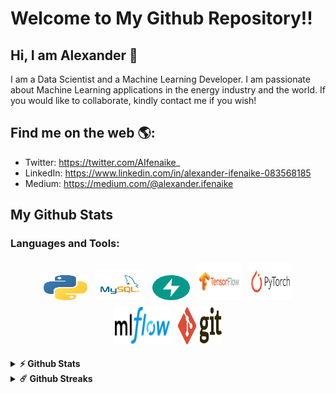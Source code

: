 # Welcome to My Github Repository!!

## Hi, I am Alexander 👋

I am a Data Scientist and a Machine Learning Developer. I am passionate about Machine Learning applications in the energy industry and the world. If you would like to collaborate, kindly contact me if you wish! 

## Find me on the web 🌎:
- Twitter: https://twitter.com/AIfenaike_
- LinkedIn: https://www.linkedin.com/in/alexander-ifenaike-083568185
- Medium: https://medium.com/@alexander.ifenaike


## My Github Stats

<!--
**aifenaike/aifenaike** is a ✨ _special_ ✨ repository because its `README.md` (this file) appears on your GitHub profile.

Here are some ideas to get you started:

- 🌱 I’m currently learning Natural Language Processing
- 👯 I’m looking to collaborate on Machine Learning Projects
-->

### Languages and Tools:


<p align="center">
	<img title="Python" alt="Python" src="https://raw.githubusercontent.com/aifenaike/aifenaike/main/assets/python.svg" width="70" height="40" style="vertical-align:down; margin:4px"/>
	<img title="MySQL" alt="MySQL" src="https://raw.githubusercontent.com/aifenaike/aifenaike/main/assets/mysql (1).svg"  width="80" height="50" style="vertical-align:down; margin:4px"/>
	<img title="FastAPI" alt="FastAPI" src="https://raw.githubusercontent.com/aifenaike/aifenaike/main/assets/fastapi.svg"  width="60" height="40" style="vertical-align:down; margin:4px"/>
	<img title="TensorFlow" alt="TensorFlow" src="https://raw.githubusercontent.com/aifenaike/aifenaike/main/assets/tensorflow.svg" width="70" height="60" style="vertical-align:down; margin:4px"/>
	<img title="Pytorch" alt="Pytorch" src="https://raw.githubusercontent.com/aifenaike/aifenaike/main/assets/pytorch.svg" width="70" height="60" style="vertical-align:down; margin:4px"/>
  <img title="Mlflow" alt="Mlflow" src="https://raw.githubusercontent.com/aifenaike/aifenaike/main/assets/mlflow.svg" width="90" height="60" style="vertical-align:down; margin:4px"/>
  <img title="Git" alt="Git" src="https://raw.githubusercontent.com/aifenaike/aifenaike/main/assets/git.svg" width="70" height="60" style="vertical-align:down; margin:4px"/>
</p>

<details>	
  <summary><b>⚡ Github Stats</b></summary>
  <br />
  <img height="180em" src="https://github-readme-stats.vercel.app/api?username=aifenaike&show_icons=true&hide_border=true&&count_private=true&include_all_commits=true" />
  <img height="180em" src="https://github-readme-stats.vercel.app/api/top-langs/?username=aifenaike&show_icons=true&hide_border=true&layout=compact&langs_count=8"/>
</details>

<details>	
  <summary><b>☄️ Github Streaks</b></summary>

  <br />
  <img height="180em" src="https://github-readme-streak-stats.herokuapp.com/?user=aifenaike&hide_border=true" />
</details>

#
